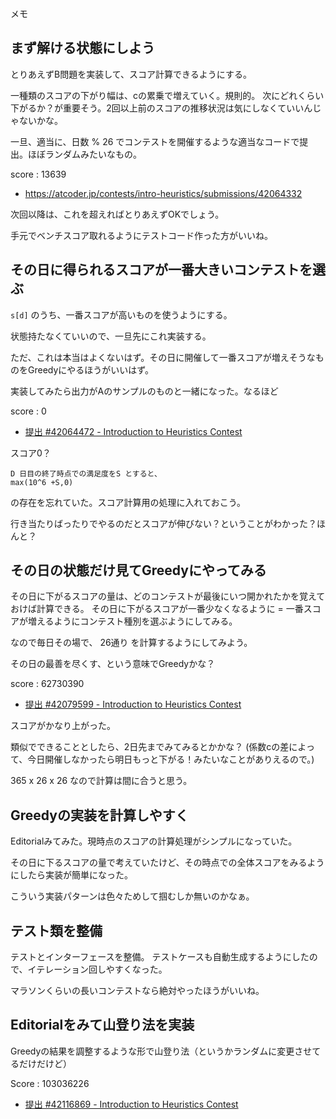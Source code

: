 
メモ


## まず解ける状態にしよう

とりあえずB問題を実装して、スコア計算できるようにする。


一種類のスコアの下がり幅は、cの累乗で増えていく。規則的。
次にどれくらい下がるか？が重要そう。2回以上前のスコアの推移状況は気にしなくていいんじゃないかな。

一旦、適当に、日数 % 26 でコンテストを開催するような適当なコードで提出。ほぼランダムみたいなもの。

score : 13639
- https://atcoder.jp/contests/intro-heuristics/submissions/42064332

次回以降は、これを超えればとりあえずOKでしょう。

手元でベンチスコア取れるようにテストコード作った方がいいね。


## その日に得られるスコアが一番大きいコンテストを選ぶ

`s[d]` のうち、一番スコアが高いものを使うようにする。

状態持たなくていいので、一旦先にこれ実装する。

ただ、これは本当はよくないはず。その日に開催して一番スコアが増えそうなものをGreedyにやるほうがいいはず。


実装してみたら出力がAのサンプルのものと一緒になった。なるほど


score : 0
- [提出 #42064472 - Introduction to Heuristics Contest](https://atcoder.jp/contests/intro-heuristics/submissions/42064472)

スコア0？

```
D 日目の終了時点での満足度をS とすると、
max(10^6 +S,0)
```

の存在を忘れていた。スコア計算用の処理に入れておこう。

行き当たりばったりでやるのだとスコアが伸びない？ということがわかった？ほんと？


## その日の状態だけ見てGreedyにやってみる

その日に下がるスコアの量は、どのコンテストが最後にいつ開かれたかを覚えておけば計算できる。 その日に下がるスコアが一番少なくなるように = 一番スコアが増えるようにコンテスト種別を選ぶようにしてみる。

なので毎日その場で、 26通り を計算するようにしてみよう。

その日の最善を尽くす、という意味でGreedyかな？

score : 62730390
- [提出 #42079599 - Introduction to Heuristics Contest](https://atcoder.jp/contests/intro-heuristics/submissions/42079599)

スコアがかなり上がった。

類似でできることとしたら、2日先までみてみるとかかな？ (係数cの差によって、今日開催しなかったら明日もっと下がる！みたいなことがありえるので。)

365 x 26 x 26 なので計算は間に合うと思う。


## Greedyの実装を計算しやすく

Editorialみてみた。現時点のスコアの計算処理がシンプルになっていた。

その日に下るスコアの量で考えていたけど、その時点での全体スコアをみるようにしたら実装が簡単になった。

こういう実装パターンは色々ためして掴むしか無いのかなぁ。


## テスト類を整備

テストとインターフェースを整備。
テストケースも自動生成するようにしたので、イテレーション回しやすくなった。

マラソンくらいの長いコンテストなら絶対やったほうがいいね。


## Editorialをみて山登り法を実装

Greedyの結果を調整するような形で山登り法（というかランダムに変更させてるだけだけど）

Score : 103036226
- [提出 #42116869 - Introduction to Heuristics Contest](https://atcoder.jp/contests/intro-heuristics/submissions/42116869)


